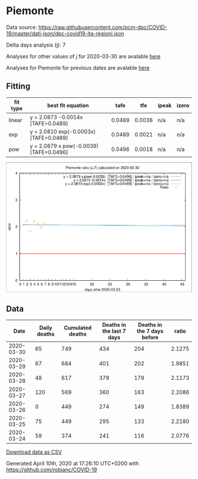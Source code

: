 # Piemonte

Data source: https://raw.githubusercontent.com/pcm-dpc/COVID-19/master/dati-json/dpc-covid19-ita-regioni.json

Delta days analysis (j): 7

Analyses for other values of j for 2020-03-30 are avalable [here](../README.md)

Analyses for Piemonte for previous dates are avalable [here](../../README.md)

## Fitting 
|fit type|best fit equation|tafe|tfe|ipeak|izero|
|-------|-----|--------|------|---|---|
|linear|y = 2.0873 -0.0014x  [TAFE=0.0489]|0.0489|0.0036|n/a|n/a|
|exp|y = 2.0810 exp(-0.0003x)  [TAFE=0.0489]|0.0489|0.0021|n/a|n/a|
|pow|y = 2.0879 x pow(-0.0039)  [TAFE=0.0496]|0.0496|0.0018|n/a|n/a|

![Plot](COVID-19_piemonte_j7_2020-03-30.png)

## Data
|Date|Daily deaths|Cumulated deaths|Deaths in the last 7 days|Deaths in the 7 days before|ratio|
|----|----------|-----------|-------|--------------------|-----|
|2020-03-30|65|749|434|204|2.1275|
|2020-03-29|67|684|401|202|1.9851|
|2020-03-28|48|617|379|179|2.1173|
|2020-03-27|120|569|360|163|2.2086|
|2020-03-26|0|449|274|149|1.8389|
|2020-03-25|75|449|295|133|2.2180|
|2020-03-24|59|374|241|116|2.0776|

[Download data as CSV](COVID-19_piemonte_j7_2020-03-30.csv)

Generated April 10th, 2020 at 17:26:10 UTC+0200 with https://github.com/robianc/COVID-19
